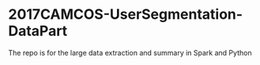 # 2017CAMCOS-UserSegmentation-DataPart
The repo is for the large data extraction and summary in Spark and Python
